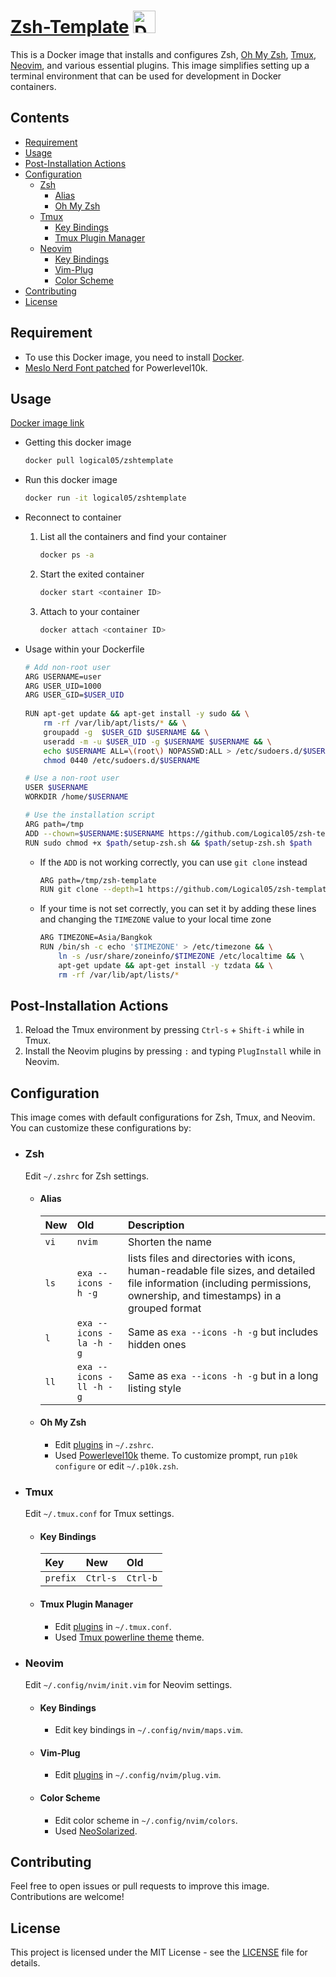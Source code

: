 # [Zsh-Template](https://hub.docker.com/r/logical05/zshtemplate) <a href="https://hub.docker.com/r/logical05/zshtemplate" target="_blank" rel="noreferrer"><img src="https://raw.githubusercontent.com/danielcranney/readme-generator/main/public/icons/skills/docker-colored.svg" width="36" height="36" alt="Docker" /></a>

This is a Docker image that installs and configures Zsh, [Oh My Zsh](https://ohmyz.sh/), [Tmux](https://github.com/tmux/tmux), [Neovim](https://neovim.io/), and various essential plugins. 
This image simplifies setting up a terminal environment that can be used for development in Docker containers.

## Contents

- [Requirement](#requirement)
- [Usage](#usage)
- [Post-Installation Actions](#post-installation-actions)
- [Configuration](#configuration)
  - [Zsh](#zsh)
    - [Alias](#alias)
    - [Oh My Zsh](#oh-my-zsh)
  - [Tmux](#tmux)
    - [Key Bindings](#key-bindings)
    - [Tmux Plugin Manager](#tmux-plugin-manager)
  - [Neovim](#neovim)
    - [Key Bindings](#key-bindings-1)
    - [Vim-Plug](#vim-plug)
    - [Color Scheme](#color-scheme)
- [Contributing](#contributing)
- [License](#license)

## Requirement

- To use this Docker image, you need to install [Docker](https://docs.docker.com/).
- [Meslo Nerd Font patched](https://github.com/romkatv/powerlevel10k?tab=readme-ov-file#fonts) for Powerlevel10k.

## Usage

[Docker image link](https://hub.docker.com/r/logical05/zshtemplate)

- Getting this docker image
  ```zsh
  docker pull logical05/zshtemplate
  ```
  
- Run this docker image
  ```zsh
  docker run -it logical05/zshtemplate
  ```
  
- Reconnect to container
  1. List all the containers and find your container
     ```zsh
     docker ps -a
     ```
  3. Start the exited container
     ```zsh
     docker start <container ID>
     ```
  5. Attach to your container
     ```zsh
     docker attach <container ID>
     ```
- Usage within your Dockerfile
   ```zsh
   # Add non-root user
   ARG USERNAME=user
   ARG USER_UID=1000
   ARG USER_GID=$USER_UID
    
   RUN apt-get update && apt-get install -y sudo && \
       rm -rf /var/lib/apt/lists/* && \
       groupadd -g  $USER_GID $USERNAME && \
       useradd -m -u $USER_UID -g $USERNAME $USERNAME && \
       echo $USERNAME ALL=\(root\) NOPASSWD:ALL > /etc/sudoers.d/$USERNAME && \
       chmod 0440 /etc/sudoers.d/$USERNAME

   # Use a non-root user
   USER $USERNAME
   WORKDIR /home/$USERNAME

   # Use the installation script
   ARG path=/tmp
   ADD --chown=$USERNAME:$USERNAME https://github.com/Logical05/zsh-template.git $path
   RUN sudo chmod +x $path/setup-zsh.sh && $path/setup-zsh.sh $path
   ```
   - If the `ADD` is not working correctly, you can use `git clone` instead
     ```zsh
     ARG path=/tmp/zsh-template
     RUN git clone --depth=1 https://github.com/Logical05/zsh-template.git $path
     ```
   - If your time is not set correctly, you can set it by adding these lines and changing the `TIMEZONE` value to your local time zone
     ```zsh
     ARG TIMEZONE=Asia/Bangkok
     RUN /bin/sh -c echo '$TIMEZONE' > /etc/timezone && \
         ln -s /usr/share/zoneinfo/$TIMEZONE /etc/localtime && \ 
         apt-get update && apt-get install -y tzdata && \
         rm -rf /var/lib/apt/lists/*
     ```

## Post-Installation Actions

1. Reload the Tmux environment by pressing `Ctrl-s` + `Shift-i` while in Tmux.
2. Install the Neovim plugins by pressing `:` and typing `PlugInstall` while in Neovim.

## Configuration

This image comes with default configurations for Zsh, Tmux, and Neovim. You can customize these configurations by:

- ### Zsh
  Edit `~/.zshrc` for Zsh settings.
  
  - #### Alias
    | New  | Old                     | Description                                                                                                                                                             | 
    | :--- | :---------------------- | :---------------------------------------------------------------------------------------------------------------------------------------------------------------------- |
    | `vi` | `nvim`                  | Shorten the name                                                                                                                                                        |
    | `ls` | `exa --icons -h -g`     | lists files and directories with icons, human-readable file sizes, and detailed file information (including permissions, ownership, and timestamps) in a grouped format |
    | `l`  | `exa --icons -la -h -g` | Same as `exa --icons -h -g` but includes hidden ones                                                                                                                    |
    | `ll` | `exa --icons -ll -h -g` | Same as `exa --icons -h -g` but in a long listing style                                                                                                                 |
    
  - #### Oh My Zsh
    - Edit [plugins](https://github.com/ohmyzsh/ohmyzsh/wiki/plugins) in `~/.zshrc`.
    - Used [Powerlevel10k](https://github.com/romkatv/powerlevel10k) theme. To customize prompt, run `p10k configure` or edit `~/.p10k.zsh`.

- ### Tmux
  Edit `~/.tmux.conf` for Tmux settings.
  
  - #### Key Bindings
    | Key      | New      | Old      | 
    | :------- | :------- | :------- |
    | `prefix` | `Ctrl-s` | `Ctrl-b` |

  - #### Tmux Plugin Manager
    - Edit [plugins](https://github.com/tmux-plugins/tpm) in `~/.tmux.conf`.
    - Used [Tmux powerline theme](https://github.com/wfxr/tmux-power) theme.
  
- ### Neovim
  Edit `~/.config/nvim/init.vim` for Neovim settings.

  - #### Key Bindings
    - Edit key bindings in `~/.config/nvim/maps.vim`.

  - #### Vim-Plug
    - Edit [plugins](https://github.com/junegunn/vim-plug) in `~/.config/nvim/plug.vim`.

  - #### Color Scheme
    - Edit color scheme in `~/.config/nvim/colors`.
    - Used [NeoSolarized](https://github.com/iCyMind/NeoSolarized).

## Contributing

Feel free to open issues or pull requests to improve this image. Contributions are welcome!

## License

This project is licensed under the MIT License - see the [LICENSE](LICENSE) file for details.
